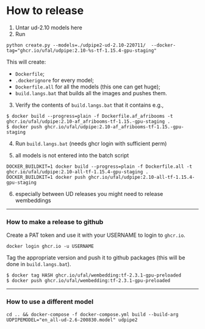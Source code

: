 # How to release

1. Untar ud-2.10 models here
1. Run 
```
python create.py --models=./udpipe2-ud-2.10-220711/  --docker-tag="ghcr.io/ufal/udpipe:2.10-%s-tf-1.15.4-gpu-staging"
```

This will create:
- `Dockerfile`;
- `.dockerignore` for every model;
- `Dockerfile.all` for all the models (this one can get huge);
- `build.langs.bat` that builds all the images and pushes them.

3. Verify the contents of `build.langs.bat` that it contains e.g.,

```
$ docker build --progress=plain -f Dockerfile.af_afribooms -t ghcr.io/ufal/udpipe:2.10-af_afribooms-tf-1.15.-gpu-staging .
$ docker push ghcr.io/ufal/udpipe:2.10-af_afribooms-tf-1.15.-gpu-staging
```

4. Run `build.langs.bat` (needs ghcr login with sufficient perm)

5. all models is not entered into the batch script

```
DOCKER_BUILDKIT=1 docker build --progress=plain -f Dockerfile.all -t ghcr.io/ufal/udpipe:2.10-all-tf-1.15.4-gpu-staging .
DOCKER_BUILDKIT=1 docker push ghcr.io/ufal/udpipe:2.10-all-tf-1.15.4-gpu-staging
```

6. especially between UD releases you might need to release wembeddings

---

### How to make a release to github

Create a PAT token and use it with your USERNAME to login to `ghcr.io`.

```
docker login ghcr.io -u USERNAME
```

Tag the appropriate version and push it to github packages (this will be done in `build.langs.bat`).

```
$ docker tag HASH ghcr.io/ufal/wembedding:tf-2.3.1-gpu-preloaded
$ docker push ghcr.io/ufal/wembedding:tf-2.3.1-gpu-preloaded
```

---

### How to use a different model

```
cd .. && docker-compose -f docker-compose.yml build --build-arg UDPIPEMODEL="en_all-ud-2.6-200830.model" udpipe2
```
